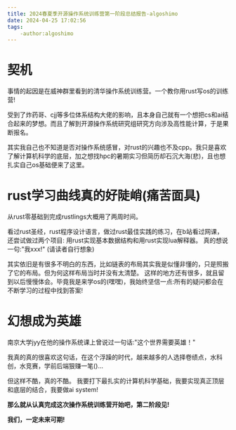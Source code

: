 ```yaml
---
title: 2024春夏季开源操作系统训练营第一阶段总结报告-algoshimo
date: 2024-04-25 17:02:56
tags:
	-author:algoshimo
---
```


# 契机
事情的起因是在威神群里看到的清华操作系统训练营。一个教你用rust写os的训练营!

受到了炸药哥、cjj等多位体系结构大佬的影响，且本身自己就有一个想把cs和ai结合起来的梦想。而且了解到开源操作系统研究组研究方向涉及高性能计算，于是果断报名。

其实我自己也不知道是否对操作系统感冒，对rust的兴趣也不及cpp。我只是喜欢了解计算机科学的底层，加之想找hpc的暑期实习但简历却石沉大海(悲)，且也想扎实自己os基础便来了这里。

# rust学习曲线真的好陡峭(痛苦面具)
从rust零基础到完成rustlings大概用了两周时间。

看过rust圣经，rust程序设计语言，做过rust最佳实践的练习，在b站看过网课，还尝试做过两个项目: 用rust实现基本数据结构和用rust实现lua解释器。 真的想说一句:"我xxx!" (请读者自行想象)

其实依旧是有很多不明白的东西，比如链表的布局其实我是似懂非懂的，只是照搬了它的布局。但为何这样布局当时并没有太清楚。
这样的地方还有很多，就且留到以后慢慢体会。毕竟我是来学os的(嘿嘿)，我始终坚信一点:所有的疑问都会在不断学习的过程中找到答案!

# 幻想成为英雄
南京大学jyy在他的操作系统课上曾说过一句话:"这个世界需要英雄！"

我真的真的很喜欢这句话，在这个浮躁的时代，越来越多的人选择卷绩点，水科创，水竞赛，学前后端狠赚一笔()...

但这样不酷，真的不酷。
我要打下最扎实的计算机科学基础，我要实现真正顶层和底层的结合，我要做ai system!

**那么就从认真完成这次操作系统训练营开始吧，第二阶段见!**

**我们，一定未来可期!**

